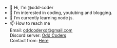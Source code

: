 - 👋 Hi, I’m @odd-coder
- 👀 I’m interested in coding, youtubing and blogging.
- 🌱 I’m currently learning node js.
- 📫 How to reach me <br/>
Email: oddcoderxd@gmail.com<br/>
Discord server: [Odd Coders](https://discord.gg/7KtdeePrHV)<br/>
Contact from: [Here](https://www.oddcoder.xyz/p/contact.html)
<!---
odd-coder/odd-coder is a ✨ special ✨ repository because its `README.md` (this file) appears on your GitHub profile.
You can click the Preview link to take a look at your changes.
--->
